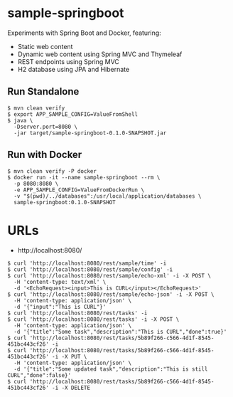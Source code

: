 # sample-springboot

Experiments with Spring Boot and Docker, featuring:

- Static web content
- Dynamic web content using Spring MVC and Thymeleaf
- REST endpoints using Spring MVC
- H2 database using JPA and Hibernate

## Run Standalone

~~~
$ mvn clean verify
$ export APP_SAMPLE_CONFIG=ValueFromShell
$ java \
  -Dserver.port=8080 \
  -jar target/sample-springboot-0.1.0-SNAPSHOT.jar
~~~

## Run with Docker

~~~
$ mvn clean verify -P docker
$ docker run -it --name sample-springboot --rm \
  -p 8080:8080 \
  -e APP_SAMPLE_CONFIG=ValueFromDockerRun \
  -v "$(pwd)/../databases":/usr/local/application/databases \
  sample-springboot:0.1.0-SNAPSHOT
~~~

# URLs

- http://localhost:8080/

~~~
$ curl 'http://localhost:8080/rest/sample/time' -i
$ curl 'http://localhost:8080/rest/sample/config' -i
$ curl 'http://localhost:8080/rest/sample/echo-xml' -i -X POST \
  -H 'content-type: text/xml' \
  -d '<EchoRequest><input>This is CURL</input></EchoRequest>'
$ curl 'http://localhost:8080/rest/sample/echo-json' -i -X POST \
  -H 'content-type: application/json' \
  -d '{"input":"This is CURL"}'
$ curl 'http://localhost:8080/rest/tasks' -i
$ curl 'http://localhost:8080/rest/tasks' -i -X POST \
  -H 'content-type: application/json' \
  -d '{"title":"Some task","description":"This is CURL","done":true}'
$ curl 'http://localhost:8080/rest/tasks/5b89f266-c566-4d1f-8545-451bc443cf26' -i
$ curl 'http://localhost:8080/rest/tasks/5b89f266-c566-4d1f-8545-451bc443cf26' -i -X PUT \
  -H 'content-type: application/json' \
  -d '{"title":"Some updated task","description":"This is still CURL","done":false}'
$ curl 'http://localhost:8080/rest/tasks/5b89f266-c566-4d1f-8545-451bc443cf26' -i -X DELETE
~~~
